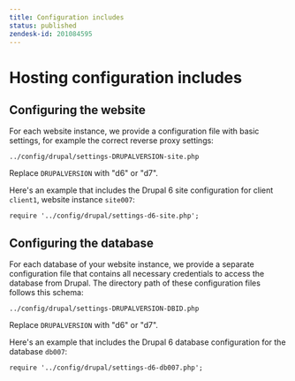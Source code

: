 ```yaml
---
title: Configuration includes
status: published
zendesk-id: 201084595
---
```


# Hosting configuration includes

## Configuring the website

For each website instance, we provide a configuration file with basic settings,
for example the correct reverse proxy settings:

    ../config/drupal/settings-DRUPALVERSION-site.php

Replace `DRUPALVERSION` with "d6" or "d7".

Here's an example that includes the Drupal 6 site configuration for client
`client1`, website instance `site007`:

    require '../config/drupal/settings-d6-site.php';

## Configuring the database

For each database of your website instance, we provide a separate configuration
file that contains all necessary credentials to access the database from Drupal.
The directory path of these configuration files follows this schema:

    ../config/drupal/settings-DRUPALVERSION-DBID.php

Replace `DRUPALVERSION` with "d6" or "d7".

Here's an example that includes the Drupal 6 database configuration for the
database `db007`:

    require '../config/drupal/settings-d6-db007.php';

